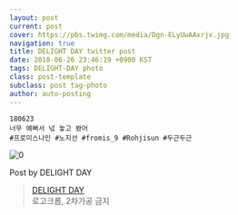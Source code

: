 ```yaml
---
layout: post
current: post
cover: https://pbs.twimg.com/media/Dgn-ELyUwAAxrjx.jpg
navigation: true
title: DELIGHT DAY twitter post
date: 2018-06-26 23:46:19 +0900 KST
tags: DELIGHT-DAY photo
class: post-template
subclass: post tag-photo
author: auto-posting
---
```


```  
180623  
너무 예뻐서 넋 놓고 봤어  
#프로미스나인 #노지선 #fromis_9 #Rohjisun #두근두근  

```

![0](https://pbs.twimg.com/media/Dgn-ELyUwAAxrjx.jpg)


Post by DELIGHT DAY

> [DELIGHT DAY](https://twitter.com/delightday_JS)  
  로고크롭, 2차가공 금지
